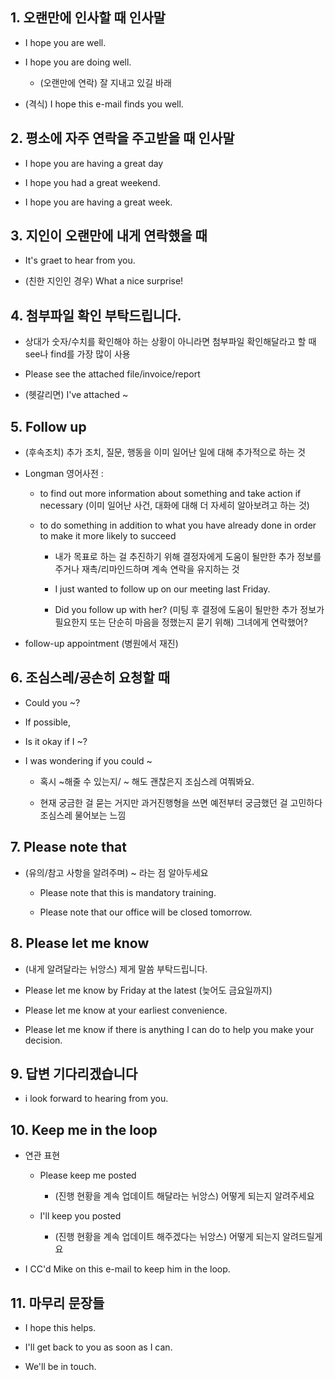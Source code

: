 ## 1. 오랜만에 인사할 때 인사말

- I hope you are well.

- I hope you are doing well.

    - (오랜만에 연락) 잘 지내고 있길 바래

- (격식) I hope this e-mail finds you well.

## 2. 평소에 자주 연락을 주고받을 때 인사말

- I hope you are having a great day

- I hope you had a great weekend.

- I hope you are having a great week.

## 3. 지인이 오랜만에 내게 연락했을 때

- It's graet to hear from you.

- (친한 지인인 경우) What a nice surprise!

## 4. 첨부파일 확인 부탁드립니다.

- 상대가 숫자/수치를 확인해야 하는 상황이 아니라면 첨부파일 확인해달라고 할 때 see나 find를 가장 많이 사용

- Please see the attached file/invoice/report

- (헷갈리면) I've attached ~

## 5. Follow up

- (후속조치) 추가 조치, 질문, 행동을 이미 일어난 일에 대해 추가적으로 하는 것

- Longman 영어사전 : 

    - to find out more information about something and take action if necessary (이미 일어난 사건, 대화에 대해 더 자세히 알아보려고 하는 것)


    - to do something in addition to what you have already done in order to make it more likely to succeed

        - 내가 목표로 하는 걸 추진하기 위해 결정자에게 도움이 될만한 추가 정보를 주거나 재촉/리마인드하며 계속 연락을 유지하는 것

        - I just wanted to follow up on our meeting last Friday.


        - Did you follow up with her? (미팅 후 결정에 도움이 될만한 추가 정보가 필요한지 또는 단순히 마음을 정했는지 묻기 위해) 그녀에게 연락했어?

- follow-up appointment (병원에서 재진)

## 6. 조심스레/공손히 요청할 때

- Could you ~?

- If possible, 

- Is it okay if I ~?

- I was wondering if you could ~

    - 혹시 ~해줄 수 있는지/ ~ 해도 괜찮은지 조심스레 여쭤봐요. 

    - 현재 궁금한 걸 묻는 거지만 과거진행형을 쓰면 예전부터 궁금했던 걸 고민하다 조심스레 물어보는 느낌

## 7. Please note that

- (유의/참고 사항을 알려주며) ~ 라는 점 알아두세요

    - Please note that this is mandatory training.

    - Please note that our office will be closed tomorrow.

## 8. Please let me know

- (내게 알려달라는 뉘앙스) 제게 말씀 부탁드립니다.

- Please let me know by Friday at the latest (늦어도 금요일까지)

- Please let me know at your earliest convenience.

- Please let me know if there is anything I can do to help you make your decision.

## 9. 답변 기다리겠습니다

- i look forward to hearing from you.

## 10. Keep me in the loop

- 연관 표현

    - Please keep me posted

        - (진행 현황을 계속 업데이트 해달라는 뉘앙스) 어떻게 되는지 알려주세요

    - I'll keep you posted
        
        - (진행 현황을 계속 업데이트 해주겠다는 뉘앙스) 어떻게 되는지 알려드릴게요


- I CC'd Mike on this e-mail to keep him in the loop.

## 11. 마무리 문장들

- I hope this helps.

- I'll get back to you as soon as I can.

- We'll be in touch.

